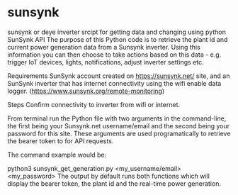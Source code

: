 # sunsynk
sunsynk or deye inverter srcipt for getting data and changing using python
SunSynk API
The purpose of this Python code is to retrieve the plant id and current power generation data from a Sunsynk inverter. Using this information you can then choose to take actions based on this data - e.g. trigger IoT devices, lights, notifications, adjust inverter settings etc.

Requirements
SunSynk account created on https://sunsynk.net/ site, and an SunSynk inverter that has internet connectivity using the wifi enable data logger. (https://www.sunsynk.org/remote-monitoring)

Steps
Confirm connectivity to inverter from wifi or internet.

From terminal run the Python file with two arguments in the command-line, the first being your Sunsynk.net username/email and the second being your password for this site. These arguments are used programatically to retrieve the bearer token to for API requests.

The command example would be:

python3 sunsynk_get_generation.py <my_username/email> <my_password>
The output by default runs both functions which will display the bearer token, the plant id and the real-time power generation.
